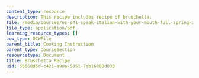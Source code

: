 ```yaml
---
content_type: resource
description: This recipe includes recipe of bruschetta.
file: /media/courses/es-s41-speak-italian-with-your-mouth-full-spring-2012/55660d5dc421a90a58517eb16808d833_MITES_S41S12_brschtaRecip.pdf
file_type: application/pdf
learning_resource_types: []
ocw_type: OCWFile
parent_title: Cooking Instruction
parent_type: CourseSection
resourcetype: Document
title: Bruschetta Recipe
uid: 55660d5d-c421-a90a-5851-7eb16808d833
---
```

